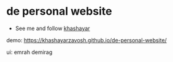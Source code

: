 # de personal website

- See me and follow [khashayar](https://github.com/khashayarzavosh)

demo: https://khashayarzavosh.github.io/de-personal-website/

ui: emrah demirag
